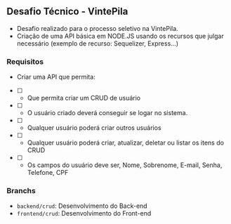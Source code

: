 ## Desafio Técnico - VintePila

- Desafio realizado para o processo seletivo na VintePila.
- Criação de uma API básica em NODE.JS usando os recursos que julgar necessário (exemplo de recurso: Sequelizer, Express…)

### Requisitos

- Criar uma API que permita:

- [ ] -  Que permita criar um CRUD de usuário
- [ ] - O usuário criado deverá conseguir se logar no sistema.
- [ ] - Qualquer usuário poderá criar outros usuários
- [ ] - Qualquer usuário poderá criar, atualizar, deletar ou listar os itens do CRUD
- [ ] - Os campos do usuário deve ser, Nome, Sobrenome, E-mail, Senha, Telefone, CPF

### Branchs
- ``backend/crud``: Desenvolvimento do Back-end
- ``frontend/crud``: Desenvolvimento do Front-end
